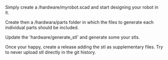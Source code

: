 Simply create a /hardware/myrobot.scad and start designing your robot in it.

Create then a /hardwara/parts folder in which the files to generate each individual parts should be included.

Update the 'hardware/generate_stl' and generate some your stls.

Once your happy, create a release adding the stl as supplementary files. Try to never upload stl directly in the git history.
